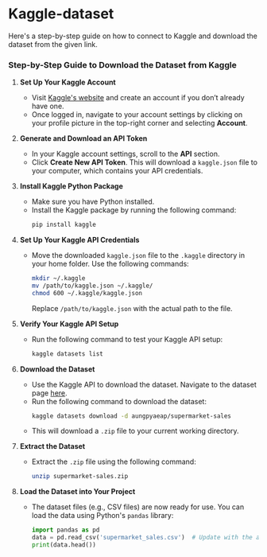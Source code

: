 # Kaggle-dataset
Here's a step-by-step guide on how to connect to Kaggle and download the dataset from the given link.



### Step-by-Step Guide to Download the Dataset from Kaggle

1. **Set Up Your Kaggle Account**  
   - Visit [Kaggle's website](https://www.kaggle.com) and create an account if you don’t already have one.  
   - Once logged in, navigate to your account settings by clicking on your profile picture in the top-right corner and selecting **Account**.

2. **Generate and Download an API Token**  
   - In your Kaggle account settings, scroll to the **API** section.  
   - Click **Create New API Token**. This will download a `kaggle.json` file to your computer, which contains your API credentials.

3. **Install Kaggle Python Package**  
   - Make sure you have Python installed.  
   - Install the Kaggle package by running the following command:  
     ```bash
     pip install kaggle
     ```

4. **Set Up Your Kaggle API Credentials**  
   - Move the downloaded `kaggle.json` file to the `.kaggle` directory in your home folder. Use the following commands:  
     ```bash
     mkdir ~/.kaggle
     mv /path/to/kaggle.json ~/.kaggle/
     chmod 600 ~/.kaggle/kaggle.json
     ```
     Replace `/path/to/kaggle.json` with the actual path to the file.

5. **Verify Your Kaggle API Setup**  
   - Run the following command to test your Kaggle API setup:  
     ```bash
     kaggle datasets list
     ```

6. **Download the Dataset**  
   - Use the Kaggle API to download the dataset. Navigate to the dataset page [here](https://www.kaggle.com/datasets/aungpyaeap/supermarket-sales).  
   - Run the following command to download the dataset:  
     ```bash
     kaggle datasets download -d aungpyaeap/supermarket-sales
     ```
   - This will download a `.zip` file to your current working directory.

7. **Extract the Dataset**  
   - Extract the `.zip` file using the following command:  
     ```bash
     unzip supermarket-sales.zip
     ```

8. **Load the Dataset into Your Project**  
   - The dataset files (e.g., CSV files) are now ready for use. You can load the data using Python's `pandas` library:  
     ```python
     import pandas as pd
     data = pd.read_csv('supermarket_sales.csv')  # Update with the actual file name
     print(data.head())
     ```

